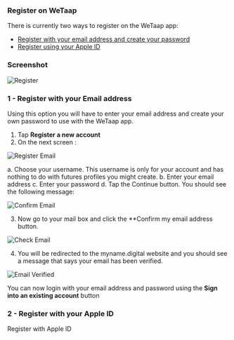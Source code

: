 ### **Register on WeTaap** <a name="register"></a>

There is currently two ways to register on the WeTaap app:

- [Register with your email address and create your password](../tutorials/how-to-register.md#register-with-email)
- [Register using your Apple ID](../tutorials/how-to-register.md#register-with-apple-id)

### **Screenshot** <a name="screenshots"></a>
![Register](../images/tutorials/register/register.jpg)

### **1 - Register with your Email address** <a name="register-with-email"></a>
Using this option you will have to enter your email address and create your own password to use with the WeTaap app.

1. Tap **Register a new account**
2. On the next screen :

![Register Email](../images/tutorials/register/email/register-email.jpg)

a. Choose your username. This username is only for your account and has nothing to do with futures profiles you might create.
b. Enter your email address
c. Enter your password
d. Tap the Continue button. You should see the following message:

![Confirm Email](../images/tutorials/register/email/confirm-email.jpg)

3. Now go to your mail box and click the **Confirm my email address button.

![Check Email](../images/tutorials/register/email/check-mail.jpg)

4. You will be redirected to the myname.digital website and you should see a message that says your email has been verified.

![Email Verified](../images/tutorials/register/email/email-verified.jpg)

You can now login with your email address and password using the **Sign into an existing account** button


### **2 - Register with your Apple ID** <a name="register-with-apple-id"></a>
Register with Apple ID